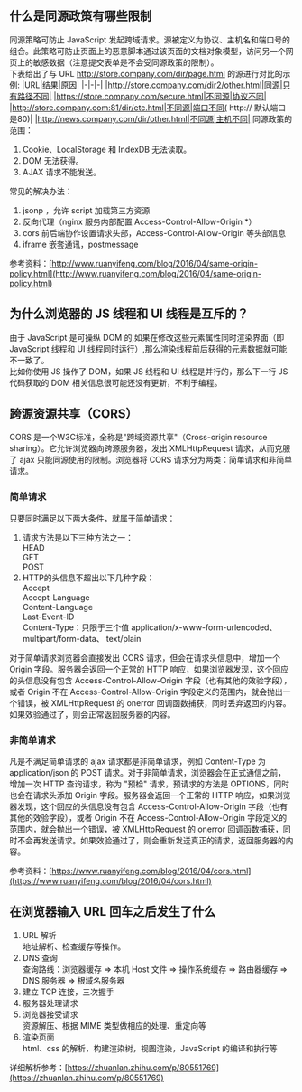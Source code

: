 ## 什么是同源政策有哪些限制
同源策略可防止 JavaScript 发起跨域请求。源被定义为协议、主机名和端口号的组合。此策略可防止页面上的恶意脚本通过该页面的文档对象模型，访问另一个网页上的敏感数据（注意提交表单是不会受同源政策的限制）。  
下表给出了与 URL http://store.company.com/dir/page.html 的源进行对比的示例:
|URL|结果|原因|
|-|-|-|
|http://store.company.com/dir2/other.html|同源|只有路径不同|
|https://store.company.com/secure.html|不同源|协议不同|
|http://store.company.com:81/dir/etc.html|不同源|端口不同( http:// 默认端口是80)|
|http://news.company.com/dir/other.html|不同源|主机不同|
同源政策的范围：  
1. Cookie、LocalStorage 和 IndexDB 无法读取。
2. DOM 无法获得。
3. AJAX 请求不能发送。   

常见的解决办法：  
1. jsonp ，允许 script 加载第三方资源
2. 反向代理（nginx 服务内部配置 Access-Control-Allow-Origin *）
3. cors 前后端协作设置请求头部，Access-Control-Allow-Origin 等头部信息
4. iframe 嵌套通讯，postmessage  

参考资料：[http://www.ruanyifeng.com/blog/2016/04/same-origin-policy.html](http://www.ruanyifeng.com/blog/2016/04/same-origin-policy.html)



## 为什么浏览器的 JS 线程和 UI 线程是互斥的？
由于 JavaScript 是可操纵 DOM 的,如果在修改这些元素属性同时渲染界面（即 JavaScript 线程和 UI 线程同时运行）,那么渲染线程前后获得的元素数据就可能不一致了。  
比如你使用 JS 操作了 DOM，如果 JS 线程和 UI 线程是并行的，那么下一行 JS 代码获取的 DOM 相关信息很可能还没有更新，不利于编程。



## 跨源资源共享（CORS）
CORS 是一个W3C标准，全称是"跨域资源共享"（Cross-origin resource sharing）。它允许浏览器向跨源服务器，发出 XMLHttpRequest 请求，从而克服了 ajax 只能同源使用的限制。浏览器将 CORS 请求分为两类：简单请求和非简单请求。

### 简单请求
只要同时满足以下两大条件，就属于简单请求：  
1. 请求方法是以下三种方法之一：  
HEAD  
GET  
POST  
2. HTTP的头信息不超出以下几种字段：  
Accept  
Accept-Language  
Content-Language  
Last-Event-ID  
Content-Type：只限于三个值 application/x-www-form-urlencoded、 multipart/form-data、 text/plain

对于简单请求浏览器会直接发出 CORS 请求，但会在请求头信息中，增加一个 Origin 字段。服务器会返回一个正常的 HTTP 响应，如果浏览器发现，这个回应的头信息没有包含 Access-Control-Allow-Origin 字段（也有其他的效验字段），或者 Origin 不在 Access-Control-Allow-Origin 字段定义的范围内，就会抛出一个错误，被 XMLHttpRequest 的 onerror 回调函数捕获，同时丢弃返回的内容。如果效验通过了，则会正常返回服务器的内容。

### 非简单请求
凡是不满足简单请求的 ajax 请求都是非简单请求，例如 Content-Type 为 application/json 的 POST 请求。对于非简单请求，浏览器会在正式通信之前，增加一次 HTTP 查询请求，称为 "预检" 请求，预请求的方法是 OPTIONS，同时也会在请求头添加 Origin 字段。服务器会返回一个正常的 HTTP 响应，如果浏览器发现，这个回应的头信息没有包含 Access-Control-Allow-Origin 字段（也有其他的效验字段），或者 Origin 不在 Access-Control-Allow-Origin 字段定义的范围内，就会抛出一个错误，被 XMLHttpRequest 的 onerror 回调函数捕获，同时不会再发送请求。如果效验通过了，则会重新发送真正的请求，返回服务器的内容。

参考资料：[https://www.ruanyifeng.com/blog/2016/04/cors.html](https://www.ruanyifeng.com/blog/2016/04/cors.html)



## 在浏览器输入 URL 回车之后发生了什么
1. URL 解析  
地址解析、检查缓存等操作。
2. DNS 查询  
查询路线：浏览器缓存 => 本机 Host 文件 => 操作系统缓存 => 路由器缓存 => DNS 服务器 => 根域名服务器
3. 建立 TCP 连接，三次握手
4. 服务器处理请求  
5. 浏览器接受请求  
资源解压、根据 MIME 类型做相应的处理、重定向等
6. 渲染页面  
html、css 的解析，构建渲染树，视图渲染，JavaScript 的编译和执行等

详细解析参考：[https://zhuanlan.zhihu.com/p/80551769](https://zhuanlan.zhihu.com/p/80551769)